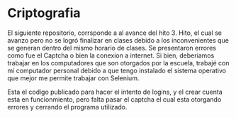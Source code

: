 # Criptografia

El siguiente repositorio, corrsponde a al avance del hito 3.
Hito, el cual se avanzo pero no se logró finalizar en clases debido a los inconvenientes que se generan dentro del mismo horario de clases. 
Se presentaron errores como fue el Captcha o bien la conexion a internet. Si bien, deberiamos trabajar en los computadores que son otorgados por la escuela, trabajé con mi computador personal debido a que tengo instalado el sistema operativo que mejor me permite trabajar con Selenium. 

Esta el codigo publicado para hacer el intento de logins, y el crear cuenta esta en funcionmiento, pero falta pasar el captcha el cual esta otorgando errores y cerrando el programa utilizado.
